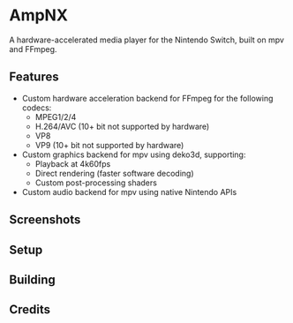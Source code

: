 # AmpNX
A hardware-accelerated media player for the Nintendo Switch, built on mpv and FFmpeg.

## Features
- Custom hardware acceleration backend for FFmpeg for the following codecs:
    - MPEG1/2/4
    - H.264/AVC (10+ bit not supported by hardware)
    - VP8
    - VP9 (10+ bit not supported by hardware)
- Custom graphics backend for mpv using deko3d, supporting:
    - Playback at 4k60fps
    - Direct rendering (faster software decoding)
    - Custom post-processing shaders
- Custom audio backend for mpv using native Nintendo APIs
<!-- Network stuff -->
<!-- Native-looking UI using borealis -->

## Screenshots

## Setup

## Building

## Credits
